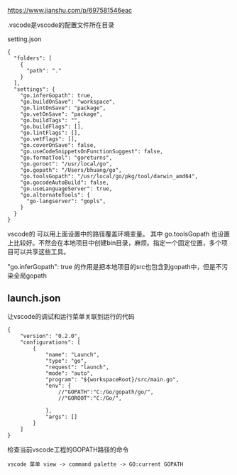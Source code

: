 

https://www.jianshu.com/p/697581546eac



.vscode是vscode的配置文件所在目录

setting.json
```
{
  "folders": [
    {
      "path": "."
    }
  ],
  "settings": {
    "go.inferGopath": true,
    "go.buildOnSave": "workspace",
    "go.lintOnSave": "package",
    "go.vetOnSave": "package",
    "go.buildTags": "",
    "go.buildFlags": [],
    "go.lintFlags": [],
    "go.vetFlags": [],
    "go.coverOnSave": false,
    "go.useCodeSnippetsOnFunctionSuggest": false,
    "go.formatTool": "goreturns",
    "go.goroot": "/usr/local/go",
    "go.gopath": "/Users/bhuang/go",
    "go.toolsGopath": "/usr/local/go/pkg/tool/darwin_amd64",
    "go.gocodeAutoBuild": false,
    "go.useLanguageServer": true,
    "go.alternateTools": {
      "go-langserver": "gopls",
    }
  }
}
```
vscode的 可以用上面设置中的路径覆盖环境变量。
其中 go.toolsGopath 也设置上比较好。不然会在本地项目中创建bin目录，麻烦。指定一个固定位置，多个项目可以共享这些工具。


"go.inferGopath": true 的作用是把本地项目的src也包含到gopath中，但是不污染全局gopath

## launch.json

让vscode的调试和运行菜单关联到运行的代码
```
{
    "version": "0.2.0",
    "configurations": [
        {
            "name": "Launch",
            "type": "go",
            "request": "launch",
            "mode": "auto",
            "program": "${workspaceRoot}/src/main.go",
            "env": {
                //"GOPATH":"C:/Go/gopath/go/",
                //"GOROOT":"C:/Go/",

            },
            "args": []
        }
    ]
}
```


检查当前vscode工程的GOPATH路径的命令 
```
vscode 菜单 view -> command palette -> GO:current GOPATH
```
